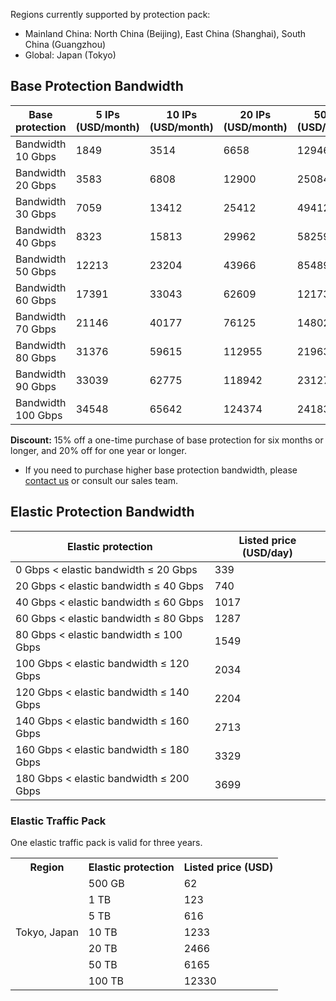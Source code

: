 Regions currently supported by protection pack:
- Mainland China: North China (Beijing), East China (Shanghai), South China (Guangzhou)
- Global: Japan (Tokyo)

## Base Protection Bandwidth

| Base protection | 5 IPs (USD/month) | 10 IPs (USD/month) | 20 IPs (USD/month) | 50 IPs (USD/month) | 100 IPs (USD/month) |
|---------|---------|---------|---------|---------|---------|
| Bandwidth 10 Gbps|1849|3514|6658|12946|22194|
| Bandwidth 20 Gbps|3583|6808|12900|25084|43000|
| Bandwidth 30 Gbps|7059|13412|25412|49412|84706|
| Bandwidth 40 Gbps|8323|15813|29962|58259|99872|
| Bandwidth 50 Gbps|12213|23204|43966|85489|146553|
| Bandwidth 60 Gbps|17391|33043|62609|121739|208696|
| Bandwidth 70 Gbps|21146|40177|76125|148020|253749|
| Bandwidth 80 Gbps|31376|59615|112955|219635|376518|
| Bandwidth 90 Gbps|33039|62775|118942|231276|396474|
| Bandwidth 100 Gbps|34548|65642|124374|241838|414580|

**Discount:** 15% off a one-time purchase of base protection for six months or longer, and 20% off for one year or longer.
>
- If you need to purchase higher base protection bandwidth, please [contact us](https://intl.cloud.tencent.com/support) or consult our sales team.

## Elastic Protection Bandwidth
| Elastic protection | Listed price (USD/day) |
|---------|---------|
| 0 Gbps < elastic bandwidth ≤ 20 Gbps | 339 |
| 20 Gbps < elastic bandwidth ≤ 40 Gbps | 740 | 
| 40 Gbps < elastic bandwidth ≤ 60 Gbps |1017 | 
| 60 Gbps < elastic bandwidth ≤ 80 Gbps |1287 | 
| 80 Gbps < elastic bandwidth ≤ 100 Gbps |1549| 
| 100 Gbps < elastic bandwidth ≤ 120 Gbps |2034 | 
| 120 Gbps < elastic bandwidth ≤ 140 Gbps |2204 |
| 140 Gbps < elastic bandwidth ≤ 160 Gbps |2713|
| 160 Gbps < elastic bandwidth ≤ 180 Gbps |3329 |
| 180 Gbps < elastic bandwidth ≤ 200 Gbps|3699 | 

### Elastic Traffic Pack
One elastic traffic pack is valid for three years.
<table>
<tr>
<th>Region</th>
<th>Elastic protection</th>
<th>Listed price (USD)</th>
</tr>

<tr>
<td rowspan="7">Tokyo, Japan</td>

<td>500 GB</td>
<td>62</td>
</tr>

<tr>
<td>1 TB</td>
<td>123</td>
</tr>

<tr>
<td>5 TB</td>
<td>616</td>
</tr>

<tr>
<td>10 TB</td>
<td>1233</td>
</tr>

<tr>
<td>20 TB</td>
<td>2466</td>
</tr>

<tr>
<td>50 TB</td>
<td>6165</td>
</tr>

<tr>
<td>100 TB</td>
<td>12330</td>
</tr>

</table>

